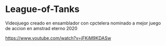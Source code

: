 # League-of-Tanks
Videojuego creado en ensamblador con cpctelera nominado a mejor juego de accion en amstrad eterno 2020

https://www.youtube.com/watch?v=jFKiM9KDASw
